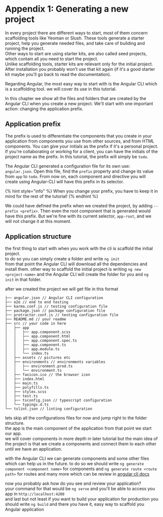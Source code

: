 # Appendix 1: Generating a new project

In every project there are different ways to start, most of them concern scaffolding tools like Yeoman or Slush. These tools generate a starter project, help you generate needed files, and take care of building and running the project.  
Other ways to start are using starter kits, are also called seed projects, which contain all you need to start the project.  
Unlike scaffolding tools, starter kits are relevant only for the initial project. After installation you probably won't use that kit again \(if it's a good starter kit maybe you'll go back to read the documentation\).

Regarding Angular, the most easy way to start with is the Angular CLI which is a scaffolding tool. we will cover its use in this tutorial.

In this chapter we show all the files and folders that are created by the Angular CLI when you create a new project. We'll start with one important action: changing the application prefix.

## Application prefix

The prefix is used to differentiate the components that you create in your application from components you use from other sources, and from HTML components. You can give your initials as the prefix if it's a personal project. If you're collaborating or working for a client, you can have the initials of the project name as the prefix. In this tutorial, the prefix will simply be `todo`.

The Angular CLI generated a configuration file for its own use: `angular.json`. Open this file, find the `prefix` property and change its value from `app` to `todo`. From now on, each component and directive you will create using Angular-CLI will have this prefix in its selector.

{% hint style="info" %}
When you change your prefix, you have to keep it in mind for the rest of the tutorial!
{% endhint %}

We could have defined the prefix when we created the project, by adding `--prefix <prefix>`. Then even the root component that is generated would have this prefix. But we're fine with its current selector, `app-root`, and we will not change it at this moment.

## Application structure

the first thing to start with when you work with the cli is scaffold the initial project.  
to do so you can simply create a folder and write `ng init`  
from that point the Angular CLI will download all the dependencies and install them. other way to scaffold the initial project is writing `ng new <project-name>` and the Angular CLI will create the folder for you and `ng init` in that folder.

after we created the project we will get file in this format

```text
├── angular.json // Angular CLI configuration
├── e2e // end to end testing
├── karma.conf.js // testing configuration file
├── package.json // package configuration file
├── protractor.conf.js // testing configuration file
├── README.md // your readme
├── src // your code in here
│   ├── app
│   │   ├── app.component.scss
│   │   ├── app.component.html
│   │   ├── app.component.spec.ts
│   │   ├── app.component.ts
│   │   ├── app.module.ts
│   │   └── index.ts
│   ├── assets // pictures etc
│   ├── environments // environments variables
│   │   ├── environment.prod.ts
│   │   └── environment.ts
│   ├── favicon.ico // the browser icon
│   ├── index.html
│   ├── main.ts
│   ├── polyfills.ts
│   ├── styles.scss
│   ├── test.ts
│   ├── tsconfig.json // typescript configuration
│   └── typings.d.ts
└── tslint.json // linting configuration
```

lets skip all the configurations files for now and jump right to the folder structure.  
the app is the main component of the application from that point we start our app.  
we will cover components in more depth in later tutorial but the main idea of the project is that we create a components and connect them to each other until we have an application.

with the Angular CLI we can generate components and some other files which can help us in the future. to do so we should write `ng generate component <component name>` for components and `ng generate route <route path>` for routes and many more which can be review in [angular cli docs](https://github.com/angular/angular-cli#generating-components-directives-pipes-and-services)

now you probably ask how do you see and review your application?  
your command for that would be `ng serve` and you'll be able to access you app in `http://localhost:4200`  
and last but not least if you want to build your application for production you should write `ng build` and there you have it, easy way to scaffold you Angular application

